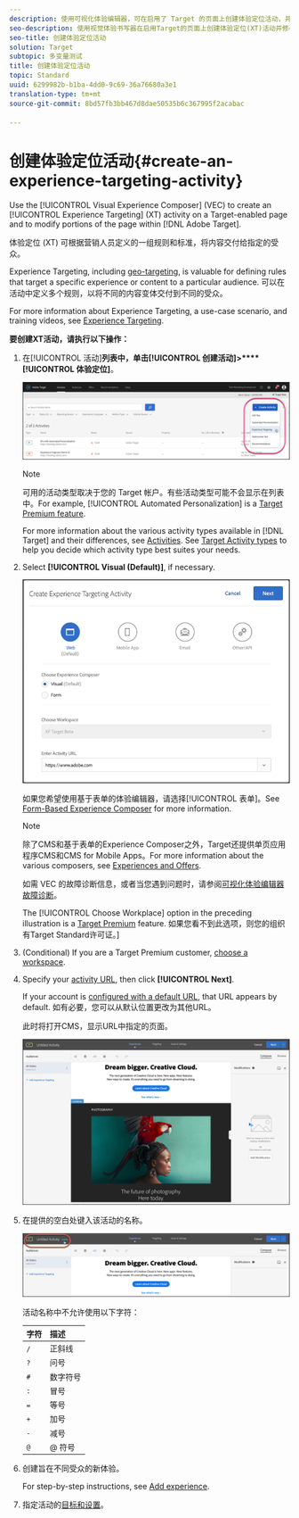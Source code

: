 ```yaml
---
description: 使用可视化体验编辑器，可在启用了 Target 的页面上创建体验定位活动，并在 Target 中修改页面的各个部分。
seo-description: 使用视觉体验书写器在启用Target的页面上创建体验定位(XT)活动并修改Adobe Target中页面的部分。
seo-title: 创建体验定位活动
solution: Target
subtopic: 多变量测试
title: 创建体验定位活动
topic: Standard
uuid: 6299982b-b1ba-4dd0-9c69-36a76680a3e1
translation-type: tm+mt
source-git-commit: 8bd57fb3bb467d8dae50535b6c367995f2acabac

---
```



# 创建体验定位活动{#create-an-experience-targeting-activity}

Use the [!UICONTROL Visual Experience Composer] (VEC) to create an [!UICONTROL Experience Targeting] (XT) activity on a Target-enabled page and to modify portions of the page within [!DNL Adobe Target].

体验定位 (XT) 可根据营销人员定义的一组规则和标准，将内容交付给指定的受众。

Experience Targeting, including [geo-targeting](/help/c-target/c-audiences/c-target-rules/geo.md), is valuable for defining rules that target a specific experience or content to a particular audience. 可以在活动中定义多个规则，以将不同的内容变体交付到不同的受众。

For more information about Experience Targeting, a use-case scenario, and training videos, see [Experience Targeting](/help/c-activities/t-experience-target/experience-target.md).

**要创建XT活动，请执行以下操作：**

1. 在[!UICONTROL 活动]**列表中，单击[!UICONTROL 创建活动]&gt;****[!UICONTROL 体验定位]**。

   ![创建活动&gt;体验定位](/help/c-activities/t-experience-target/t-xt-create/assets/xt_select-1.png)

   >[!NOTE]
   >
   >可用的活动类型取决于您的 Target 帐户。有些活动类型可能不会显示在列表中。For example, [!UICONTROL Automated Personalization] is a [Target Premium feature](/help/c-intro/intro.md#premium).
   >
   >For more information about the various activity types available in [!DNL Target] and their differences, see [Activities](../../../c-activities/activities.md#concept_D317A95A1AB54674BA7AB65C7985BA03). See [Target Activity types](/help/c-activities/target-activities-guide.md) to help you decide which activity type best suites your needs.

1. Select **[!UICONTROL Visual (Default)]**, if necessary.

   ![“创建体验定位活动”对话框](/help/c-activities/t-experience-target/t-xt-create/assets/form_url-new.png)

   如果您希望使用基于表单的体验编辑器，请选择[!UICONTROL 表单]。See [Form-Based Experience Composer](/help/c-experiences/form-experience-composer.md) for more information.

   >[!NOTE]
   >
   >除了CMS和基于表单的Experience Composer之外，Target还提供单页应用程序CMS和CMS for Mobile Apps。For more information about the various composers, see [Experiences and Offers](/help/c-experiences/experiences.md).
   >
   >如需 VEC 的故障诊断信息，或者当您遇到问题时，请参阅[可视化体验编辑器故障诊断](/help/c-experiences/c-visual-experience-composer/r-troubleshoot-composer/troubleshoot-composer.md)。
   >
   >The [!UICONTROL Choose Workplace] option in the preceding illustration is a [Target Premium](/help/c-intro/intro.md) feature. 如果您看不到此选项，则您的组织有Target Standard许可证。]

1. (Conditional) If you are a Target Premium customer, [choose a workspace](/help/administrating-target/c-user-management/property-channel/property-channel.md).

1. Specify your [activity URL](../../../c-activities/t-experience-target/t-xt-create/xt-activity-url.md#concept_D28549AAA0A14E3BB5F05F32BE8ABC90), then click **[!UICONTROL Next]**.

   If your account is [configured with a default URL](/help/administrating-target/r-target-account-preferences/target-account-preferences.md), that URL appears by default. 如有必要，您可以从默认位置更改为其他URL。

   此时将打开CMS，显示URL中指定的页面。

   ![CMS中的体验定位活动](/help/c-activities/t-experience-target/t-xt-create/assets/xt-in-vec.png)

1. 在提供的空白处键入该活动的名称。

   ![名称字段](/help/c-activities/t-experience-target/t-xt-create/assets/xt_name-new.png)

   活动名称中不允许使用以下字符：

   | 字符 | 描述 |
   |--- |--- |
   | `/` | 正斜线 |
   | `?` | 问号 |
   | `#` | 数字符号 |
   | `:` | 冒号 |
   | `=` | 等号 |
   | `+` | 加号 |
   | `-` | 减号 |
   | `@` | @ 符号 |

1. 创建旨在不同受众的新体验。

   For step-by-step instructions, see [Add experience](/help/c-activities/t-experience-target/t-xt-create/xt-add-experience.md).

1. 指定活动的[目标和设置](../../../c-activities/t-experience-target/t-xt-create/xt-goals-and-settings.md#reference_B25389FD6F3A4989801E740364B089CC)。